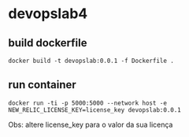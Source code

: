 # devopslab4

## build dockerfile

```
docker build -t devopslab:0.0.1 -f Dockerfile .            
```

## run container

```
docker run -ti -p 5000:5000 --network host -e NEW_RELIC_LICENSE_KEY=license_key devopslab:0.0.1
```

Obs: altere license_key para o valor da sua licença